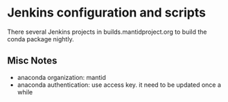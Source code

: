 # Jenkins configuration and scripts

There several Jenkins projects in builds.mantidproject.org to build the conda package nightly.


## Misc Notes
* anaconda organization: mantid
* anaconda authentication: use access key. it need to be updated once a while
